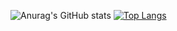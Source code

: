 ![Anurag's GitHub stats](https://github-readme-stats.vercel.app/api?username=NyaBear&show_icons=true&theme=dracula&count_private=true&hide=prs,issues)
[![Top Langs](https://github-readme-stats.vercel.app/api/top-langs/?username=NyaBear&layout=compact)](https://github.com/anuraghazra/github-readme-stats)


